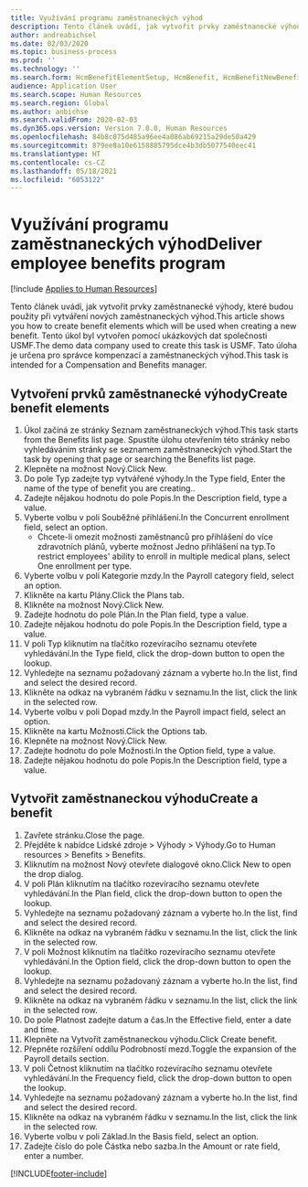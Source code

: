 ```yaml
---
title: Využívání programu zaměstnaneckých výhod
description: Tento článek uvádí, jak vytvořit prvky zaměstnanecké výhody, které budou použity při vytváření nových zaměstnaneckých výhod.
author: andreabichsel
ms.date: 02/03/2020
ms.topic: business-process
ms.prod: ''
ms.technology: ''
ms.search.form: HcmBenefitElementSetup, HcmBenefit, HcmBenefitNewBenefit, HcmBenefitPlanLookup, BenefitWorkspace, HcmBenefitSummaryPart
audience: Application User
ms.search.scope: Human Resources
ms.search.region: Global
ms.author: anbichse
ms.search.validFrom: 2020-02-03
ms.dyn365.ops.version: Version 7.0.0, Human Resources
ms.openlocfilehash: 84b8c075d485a96ee4a086ab69215a29de50a429
ms.sourcegitcommit: 879ee8a10e6158885795dce4b3db5077540eec41
ms.translationtype: HT
ms.contentlocale: cs-CZ
ms.lasthandoff: 05/18/2021
ms.locfileid: "6053122"
---
```

# <a name="deliver-employee-benefits-program"></a><span data-ttu-id="3b10c-103">Využívání programu zaměstnaneckých výhod</span><span class="sxs-lookup"><span data-stu-id="3b10c-103">Deliver employee benefits program</span></span>

[!include [Applies to Human Resources](../includes/applies-to-hr.md)]

<span data-ttu-id="3b10c-104">Tento článek uvádí, jak vytvořit prvky zaměstnanecké výhody, které budou použity při vytváření nových zaměstnaneckých výhod.</span><span class="sxs-lookup"><span data-stu-id="3b10c-104">This article shows you how to create benefit elements which will be used when creating a new benefit.</span></span> <span data-ttu-id="3b10c-105">Tento úkol byl vytvořen pomocí ukázkových dat společnosti USMF.</span><span class="sxs-lookup"><span data-stu-id="3b10c-105">The demo data company used to create this task is USMF.</span></span> <span data-ttu-id="3b10c-106">Tato úloha je určena pro správce kompenzací a zaměstnaneckých výhod.</span><span class="sxs-lookup"><span data-stu-id="3b10c-106">This task is intended for a Compensation and Benefits manager.</span></span>


## <a name="create-benefit-elements"></a><span data-ttu-id="3b10c-107">Vytvoření prvků zaměstnanecké výhody</span><span class="sxs-lookup"><span data-stu-id="3b10c-107">Create benefit elements</span></span>
1. <span data-ttu-id="3b10c-108">Úkol začíná ze stránky Seznam zaměstnaneckých výhod.</span><span class="sxs-lookup"><span data-stu-id="3b10c-108">This task starts from the Benefits list page.</span></span> <span data-ttu-id="3b10c-109">Spustíte úlohu otevřením této stránky nebo vyhledáváním stránky se seznamem zaměstnaneckých výhod.</span><span class="sxs-lookup"><span data-stu-id="3b10c-109">Start the task by opening that page or searching the Benefits list page.</span></span>
2. <span data-ttu-id="3b10c-110">Klepněte na možnost Nový.</span><span class="sxs-lookup"><span data-stu-id="3b10c-110">Click New.</span></span>
3. <span data-ttu-id="3b10c-111">Do pole Typ zadejte typ vytvářené výhody.</span><span class="sxs-lookup"><span data-stu-id="3b10c-111">In the Type field, Enter the name of the type of benefit you are creating..</span></span>
4. <span data-ttu-id="3b10c-112">Zadejte nějakou hodnotu do pole Popis.</span><span class="sxs-lookup"><span data-stu-id="3b10c-112">In the Description field, type a value.</span></span>
5. <span data-ttu-id="3b10c-113">Vyberte volbu v poli Souběžné přihlášení.</span><span class="sxs-lookup"><span data-stu-id="3b10c-113">In the Concurrent enrollment field, select an option.</span></span>
    * <span data-ttu-id="3b10c-114">Chcete-li omezit možnosti zaměstnanců pro přihlášení do více zdravotních plánů, vyberte možnost Jedno přihlášení na typ.</span><span class="sxs-lookup"><span data-stu-id="3b10c-114">To restrict employees' ability to enroll in multiple medical plans, select One enrollment per type.</span></span>  
6. <span data-ttu-id="3b10c-115">Vyberte volbu v poli Kategorie mzdy.</span><span class="sxs-lookup"><span data-stu-id="3b10c-115">In the Payroll category field, select an option.</span></span>
7. <span data-ttu-id="3b10c-116">Klikněte na kartu Plány.</span><span class="sxs-lookup"><span data-stu-id="3b10c-116">Click the Plans tab.</span></span>
8. <span data-ttu-id="3b10c-117">Klikněte na možnost Nový.</span><span class="sxs-lookup"><span data-stu-id="3b10c-117">Click New.</span></span>
9. <span data-ttu-id="3b10c-118">Zadejte hodnotu do pole Plán.</span><span class="sxs-lookup"><span data-stu-id="3b10c-118">In the Plan field, type a value.</span></span>
10. <span data-ttu-id="3b10c-119">Zadejte nějakou hodnotu do pole Popis.</span><span class="sxs-lookup"><span data-stu-id="3b10c-119">In the Description field, type a value.</span></span>
11. <span data-ttu-id="3b10c-120">V poli Typ kliknutím na tlačítko rozevíracího seznamu otevřete vyhledávání.</span><span class="sxs-lookup"><span data-stu-id="3b10c-120">In the Type field, click the drop-down button to open the lookup.</span></span>
12. <span data-ttu-id="3b10c-121">Vyhledejte na seznamu požadovaný záznam a vyberte ho.</span><span class="sxs-lookup"><span data-stu-id="3b10c-121">In the list, find and select the desired record.</span></span>
13. <span data-ttu-id="3b10c-122">Klikněte na odkaz na vybraném řádku v seznamu.</span><span class="sxs-lookup"><span data-stu-id="3b10c-122">In the list, click the link in the selected row.</span></span>
14. <span data-ttu-id="3b10c-123">Vyberte volbu v poli Dopad mzdy.</span><span class="sxs-lookup"><span data-stu-id="3b10c-123">In the Payroll impact field, select an option.</span></span>
15. <span data-ttu-id="3b10c-124">Klikněte na kartu Možnosti.</span><span class="sxs-lookup"><span data-stu-id="3b10c-124">Click the Options tab.</span></span>
16. <span data-ttu-id="3b10c-125">Klepněte na možnost Nový.</span><span class="sxs-lookup"><span data-stu-id="3b10c-125">Click New.</span></span>
17. <span data-ttu-id="3b10c-126">Zadejte hodnotu do pole Možnosti.</span><span class="sxs-lookup"><span data-stu-id="3b10c-126">In the Option field, type a value.</span></span>
18. <span data-ttu-id="3b10c-127">Zadejte nějakou hodnotu do pole Popis.</span><span class="sxs-lookup"><span data-stu-id="3b10c-127">In the Description field, type a value.</span></span>

## <a name="create-a-benefit"></a><span data-ttu-id="3b10c-128">Vytvořit zaměstnaneckou výhodu</span><span class="sxs-lookup"><span data-stu-id="3b10c-128">Create a benefit</span></span>
1. <span data-ttu-id="3b10c-129">Zavřete stránku.</span><span class="sxs-lookup"><span data-stu-id="3b10c-129">Close the page.</span></span>
2. <span data-ttu-id="3b10c-130">Přejděte k nabídce Lidské zdroje > Výhody > Výhody.</span><span class="sxs-lookup"><span data-stu-id="3b10c-130">Go to Human resources > Benefits > Benefits.</span></span>
3. <span data-ttu-id="3b10c-131">Kliknutím na možnost Nový otevřete dialogové okno.</span><span class="sxs-lookup"><span data-stu-id="3b10c-131">Click New to open the drop dialog.</span></span>
4. <span data-ttu-id="3b10c-132">V poli Plán kliknutím na tlačítko rozevíracího seznamu otevřete vyhledávání.</span><span class="sxs-lookup"><span data-stu-id="3b10c-132">In the Plan field, click the drop-down button to open the lookup.</span></span>
5. <span data-ttu-id="3b10c-133">Vyhledejte na seznamu požadovaný záznam a vyberte ho.</span><span class="sxs-lookup"><span data-stu-id="3b10c-133">In the list, find and select the desired record.</span></span>
6. <span data-ttu-id="3b10c-134">Klikněte na odkaz na vybraném řádku v seznamu.</span><span class="sxs-lookup"><span data-stu-id="3b10c-134">In the list, click the link in the selected row.</span></span>
7. <span data-ttu-id="3b10c-135">V poli Možnost kliknutím na tlačítko rozevíracího seznamu otevřete vyhledávání.</span><span class="sxs-lookup"><span data-stu-id="3b10c-135">In the Option field, click the drop-down button to open the lookup.</span></span>
8. <span data-ttu-id="3b10c-136">Vyhledejte na seznamu požadovaný záznam a vyberte ho.</span><span class="sxs-lookup"><span data-stu-id="3b10c-136">In the list, find and select the desired record.</span></span>
9. <span data-ttu-id="3b10c-137">Klikněte na odkaz na vybraném řádku v seznamu.</span><span class="sxs-lookup"><span data-stu-id="3b10c-137">In the list, click the link in the selected row.</span></span>
10. <span data-ttu-id="3b10c-138">Do pole Platnost zadejte datum a čas.</span><span class="sxs-lookup"><span data-stu-id="3b10c-138">In the Effective field, enter a date and time.</span></span>
11. <span data-ttu-id="3b10c-139">Klepněte na Vytvořit zaměstnaneckou výhodu.</span><span class="sxs-lookup"><span data-stu-id="3b10c-139">Click Create benefit.</span></span>
12. <span data-ttu-id="3b10c-140">Přepněte rozšíření oddílu Podrobností mezd.</span><span class="sxs-lookup"><span data-stu-id="3b10c-140">Toggle the expansion of the Payroll details section.</span></span>
13. <span data-ttu-id="3b10c-141">V poli Četnost kliknutím na tlačítko rozevíracího seznamu otevřete vyhledávání.</span><span class="sxs-lookup"><span data-stu-id="3b10c-141">In the Frequency field, click the drop-down button to open the lookup.</span></span>
14. <span data-ttu-id="3b10c-142">Vyhledejte na seznamu požadovaný záznam a vyberte ho.</span><span class="sxs-lookup"><span data-stu-id="3b10c-142">In the list, find and select the desired record.</span></span>
15. <span data-ttu-id="3b10c-143">Klikněte na odkaz na vybraném řádku v seznamu.</span><span class="sxs-lookup"><span data-stu-id="3b10c-143">In the list, click the link in the selected row.</span></span>
16. <span data-ttu-id="3b10c-144">Vyberte volbu v poli Základ.</span><span class="sxs-lookup"><span data-stu-id="3b10c-144">In the Basis field, select an option.</span></span>
17. <span data-ttu-id="3b10c-145">Zadejte číslo do pole Částka nebo sazba.</span><span class="sxs-lookup"><span data-stu-id="3b10c-145">In the Amount or rate field, enter a number.</span></span>



[!INCLUDE[footer-include](../includes/footer-banner.md)]
